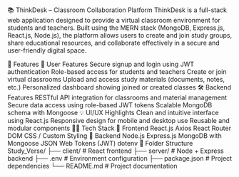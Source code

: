 📚 ThinkDesk – Classroom Collaboration Platform
ThinkDesk is a full-stack web application designed to provide a virtual classroom environment for students and teachers. Built using the MERN stack (MongoDB, Express.js, React.js, Node.js), the platform allows users to create and join study groups, share educational resources, and collaborate effectively in a secure and user-friendly digital space.

📌 Features
👥 User Features
Secure signup and login using JWT authentication
Role-based access for students and teachers
Create or join virtual classrooms
Upload and access study materials (documents, notes, etc.)
Personalized dashboard showing joined or created classes
🛠 Backend Features
RESTful API integration for classrooms and material management
Secure data access using role-based JWT tokens
Scalable MongoDB schema with Mongoose
💡 UI/UX Highlights
Clean and intuitive interface using React.js
Responsive design for mobile and desktop use
Reusable and modular components
🧑‍💻 Tech Stack
🚀 Frontend
React.js
Axios
React Router DOM
CSS / Custom Styling
🔧 Backend
Node.js
Express.js
MongoDB with Mongoose
JSON Web Tokens (JWT)
dotenv
📁 Folder Structure
Study_Verse/
├── client/         # React frontend
├── server/         # Node + Express backend
├── .env            # Environment configuration
├── package.json    # Project dependencies
└── README.md       # Project documentation
